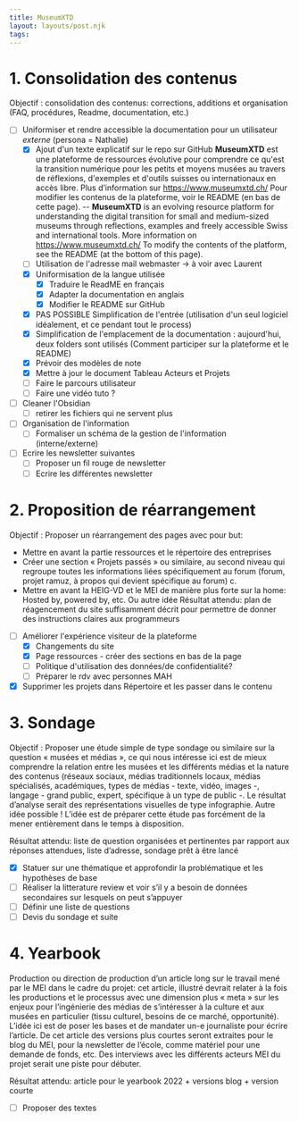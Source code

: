 ```yaml
---
title: MuseumXTD
layout: layouts/post.njk
tags: 
---
```

# 1. Consolidation des contenus
Objectif : consolidation des contenus: corrections, additions et organisation (FAQ, procédures, Readme, documentation, etc.)

- [ ] Uniformiser et rendre accessible la documentation pour un utilisateur *externe* (persona = Nathalie)
	- [x] Ajout d'un texte explicatif sur le repo sur GitHub
		**MuseumXTD** est une plateforme de ressources évolutive pour comprendre ce qu'est la transition numérique pour les petits et moyens musées au travers de réflexions, d'exemples et d'outils suisses ou internationaux en accès libre.
		Plus d’information sur https://www.museumxtd.ch/
		Pour modifier les contenus de la plateforme, voir le README (en bas de cette page).
	           --
		**MuseumXTD** is an evolving resource platform for understanding the digital transition for small and medium-sized museums through reflections, examples and freely accessible Swiss and international tools.
		More information on https://www.museumxtd.ch/
		To modify the contents of the platform, see the README (at the bottom of this page).
	- [ ] Utilisation de l'adresse mail webmaster -> à voir avec Laurent
	- [x] Uniformisation de la langue utilisée 
		- [x] Traduire le ReadME en français
		- [x] Adapter la documentation en anglais
		- [x] Modifier le README sur GitHub
	- [x] PAS POSSIBLE Simplification de l'entrée (utilisation d'un seul logiciel idéalement, et ce pendant tout le process)
	- [x] Simplification de l'emplacement de la documentation : aujourd'hui, deux folders sont utilisés (Comment participer sur la plateforme et le README)
	- [x] Prévoir des modèles de note
	- [x] Mettre à jour le document Tableau Acteurs et Projets
	- [ ] Faire le parcours utilisateur
	- [ ] Faire une vidéo tuto ?
- [ ] Cleaner l'Obsidian
	- [ ] retirer les fichiers qui ne servent plus
- [ ] Organisation de l'information
	- [ ] Formaliser un schéma de la gestion de l'information (interne/externe)
- [ ] Ecrire les newsletter suivantes
	- [ ] Proposer un fil rouge de newsletter
	- [ ] Ecrire les différentes newsletter

# 2. Proposition de réarrangement
Objectif : Proposer un réarrangement des pages avec pour but: 
- Mettre en avant la partie ressources et le répertoire des entreprises
- Créer une section « Projets passés » ou similaire, au second niveau qui regroupe toutes les informations liées spécifiquement au forum (forum, projet ramuz, à propos qui devient spécifique au forum) c.
- Mettre en avant la HEIG-VD et le MEI de manière plus forte sur la home: Hosted by, powered by, etc. Ou autre idée
Résultat attendu: plan de réagencement du site suffisamment décrit pour permettre de donner des instructions claires aux programmeurs

- [ ] Améliorer l'expérience visiteur de la plateforme
	- [x] Changements du site
	- [x] Page ressources - créer des sections en bas de la page
	- [ ] Politique d'utilisation des données/de confidentialité?
	- [ ] Préparer le rdv avec personnes MAH
- [x] Supprimer les projets dans Répertoire et les passer dans le contenu

# 3. Sondage
Objectif : Proposer une étude simple de type sondage ou similaire sur la question « musées et médias », ce qui nous intéresse ici est de mieux comprendre la relation entre les musées et les différents médias et la nature des contenus (réseaux sociaux, médias traditionnels locaux, médias spécialisés, académiques, types de médias - texte, vidéo, images -, langage - grand public, expert, spécifique à un type de public -. Le résultat d’analyse serait des représentations visuelles de type infographie. Autre idée possible ! L’idée est de préparer cette étude pas forcément de la mener entièrement dans le temps à disposition. 

Résultat attendu: liste de question organisées et pertinentes par rapport aux réponses attendues, liste d’adresse, sondage prêt à être lancé

- [x] Statuer sur une thématique et approfondir la problématique et les hypothèses de base
- [ ] Réaliser la litterature review et voir s’il y a besoin de données secondaires sur lesquels on peut s’appuyer
- [ ] Définir une liste de questions
- [ ] Devis du sondage et suite

# 4. Yearbook
Production ou direction de production d’un article long sur le travail mené par le MEI dans le cadre du projet: cet article, illustré devrait relater à la fois les productions et le processus avec une dimension plus « meta » sur les enjeux pour l’ingénierie des médias de s’intéresser à la culture et aux musées en particulier (tissu culturel, besoins de ce marché, opportunité). L’idée ici est de poser les bases et de mandater un-e journaliste pour écrire l’article. De cet article des versions plus courtes seront extraites pour le blog du MEI, pour la newsletter de l’école, comme matériel pour une demande de fonds, etc. Des interviews avec les différents acteurs MEI du projet serait une piste pour débuter. 

Résultat attendu: article pour le yearbook 2022 + versions blog + version courte

- [ ] Proposer des textes